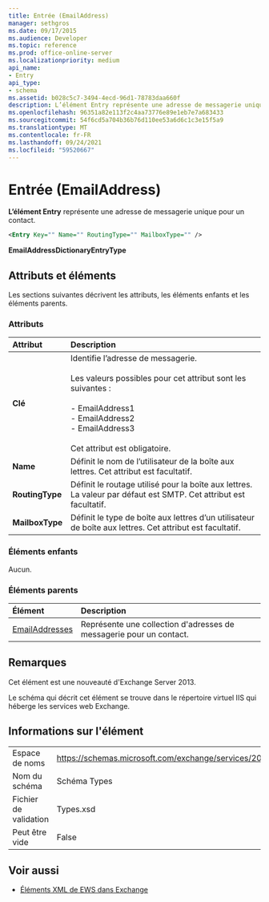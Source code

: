 ```yaml
---
title: Entrée (EmailAddress)
manager: sethgros
ms.date: 09/17/2015
ms.audience: Developer
ms.topic: reference
ms.prod: office-online-server
ms.localizationpriority: medium
api_name:
- Entry
api_type:
- schema
ms.assetid: b028c5c7-3494-4ecd-96d1-78783daa660f
description: L’élément Entry représente une adresse de messagerie unique pour un contact.
ms.openlocfilehash: 96351a82e113f2c4aa73776e89e1eb7e7a683433
ms.sourcegitcommit: 54f6cd5a704b36b76d110ee53a6d6c1c3e15f5a9
ms.translationtype: MT
ms.contentlocale: fr-FR
ms.lasthandoff: 09/24/2021
ms.locfileid: "59520667"
---
```

# <a name="entry-emailaddress"></a>Entrée (EmailAddress)

**L’élément Entry** représente une adresse de messagerie unique pour un contact. 
  
```XML
<Entry Key="" Name="" RoutingType="" MailboxType="" />
```

**EmailAddressDictionaryEntryType**

## <a name="attributes-and-elements"></a>Attributs et éléments

Les sections suivantes décrivent les attributs, les éléments enfants et les éléments parents.
  
### <a name="attributes"></a>Attributs

|**Attribut**|**Description**|
|:-----|:-----|
|**Clé** <br/> | Identifie l’adresse de messagerie.<br/><br/>Les valeurs possibles pour cet attribut sont les suivantes :<br/><br/>- EmailAddress1  <br/>- EmailAddress2  <br/>- EmailAddress3 <br/><br/>  Cet attribut est obligatoire.  <br/> |
|**Name** <br/> |Définit le nom de l’utilisateur de la boîte aux lettres. Cet attribut est facultatif.  <br/> |
|**RoutingType** <br/> |Définit le routage utilisé pour la boîte aux lettres. La valeur par défaut est SMTP. Cet attribut est facultatif.  <br/> |
|**MailboxType** <br/> |Définit le type de boîte aux lettres d’un utilisateur de boîte aux lettres. Cet attribut est facultatif.  <br/> |
   
### <a name="child-elements"></a>Éléments enfants

Aucun.
  
### <a name="parent-elements"></a>Éléments parents

|**Élément**|**Description**|
|:-----|:-----|
|[EmailAddresses](emailaddresses.md) <br/> |Représente une collection d'adresses de messagerie pour un contact.  <br/> |
   
## <a name="remarks"></a>Remarques

Cet élément est une nouveauté d'Exchange Server 2013.
  
Le schéma qui décrit cet élément se trouve dans le répertoire virtuel IIS qui héberge les services web Exchange.
  
## <a name="element-information"></a>Informations sur l'élément

|||
|:-----|:-----|
|Espace de noms  <br/> |https://schemas.microsoft.com/exchange/services/2006/types  <br/> |
|Nom du schéma  <br/> |Schéma Types  <br/> |
|Fichier de validation  <br/> |Types.xsd  <br/> |
|Peut être vide  <br/> |False  <br/> |
   
## <a name="see-also"></a>Voir aussi

- [Éléments XML de EWS dans Exchange](ews-xml-elements-in-exchange.md)

